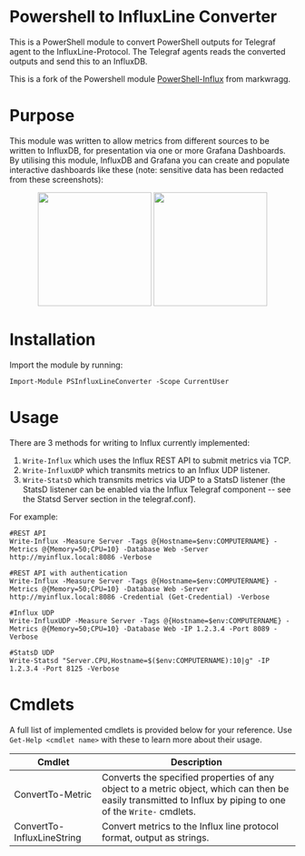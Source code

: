 # Powershell to InfluxLine Converter
This is a PowerShell module to convert PowerShell outputs for Telegraf agent to the InfluxLine-Protocol. 
The Telegraf agents reads the converted outputs and send this to an InfluxDB.

This is a fork of the Powershell module [PowerShell-Influx](https://github.com/markwragg/PowerShell-Influx) from markwragg.

# Purpose

This module was written to allow metrics from different sources to be written to InfluxDB, for presentation via one or more Grafana Dashboards. By utilising this module, InfluxDB and Grafana you can create and populate interactive dashboards like these (note: sensitive data has been redacted from these screenshots):

<p align="center">
<img src="http://wragg.io/content/images/2018/02/Grafana-Example-2.png" height=200>  <img src="http://wragg.io/content/images/2018/02/Grafana-TFS-Build-Dashboard.png" height=200>
</p>


# Installation

Import the module by running:
```
Import-Module PSInfluxLineConverter -Scope CurrentUser
```

# Usage

There are 3 methods for writing to Influx currently implemented:

1. `Write-Influx` which uses the Influx REST API to submit metrics via TCP.
2. `Write-InfluxUDP` which transmits metrics to an Influx UDP listener.
3. `Write-StatsD` which transmits metrics via UDP to a StatsD listener (the StatsD listener can be enabled via the Influx Telegraf component -- see the Statsd Server section in the telegraf.conf).

For example:

```
#REST API
Write-Influx -Measure Server -Tags @{Hostname=$env:COMPUTERNAME} -Metrics @{Memory=50;CPU=10} -Database Web -Server http://myinflux.local:8086 -Verbose

#REST API with authentication
Write-Influx -Measure Server -Tags @{Hostname=$env:COMPUTERNAME} -Metrics @{Memory=50;CPU=10} -Database Web -Server http://myinflux.local:8086 -Credential (Get-Credential) -Verbose
 
#Influx UDP
Write-InfluxUDP -Measure Server -Tags @{Hostname=$env:COMPUTERNAME} -Metrics @{Memory=50;CPU=10} -Database Web -IP 1.2.3.4 -Port 8089 -Verbose
 
#StatsD UDP
Write-Statsd "Server.CPU,Hostname=$($env:COMPUTERNAME):10|g" -IP 1.2.3.4 -Port 8125 -Verbose
```

# Cmdlets

A full list of implemented cmdlets is provided below for your reference. Use `Get-Help <cmdlet name>` with these to learn more about their usage.

Cmdlet                       | Description
-----------------------------| --------------------------------------------------------------------
ConvertTo-Metric             | Converts the specified properties of any object to a metric object, which can then be easily transmitted to Influx by piping to one of the `Write-` cmdlets.
ConvertTo-InfluxLineString   | Convert metrics to the Influx line protocol format, output as strings.
